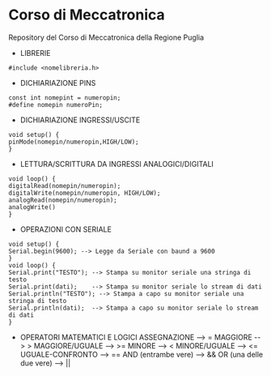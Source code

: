 # Corso di Meccatronica
Repository del Corso di Meccatronica della Regione Puglia

- LIBRERIE
```
#include <nomelibreria.h>
```

- DICHIARIAZIONE PINS
```
const int nomepint = numeropin;
#define nomepin numeroPin;
```

- DICHIARIAZIONE INGRESSI/USCITE
```
void setup() {
pinMode(nomepin/numeropin,HIGH/LOW);
}
```

- LETTURA/SCRITTURA DA INGRESSI ANALOGICI/DIGITALI
```
void loop() {
digitalRead(nomepin/numeropin);
digitalWrite(nomepin/numeropin, HIGH/LOW);
analogRead(nomepin/numeropin);
analogWrite()
}
```

- OPERAZIONI CON SERIALE
```
void setup() {
Serial.begin(9600); --> Legge da Seriale con baund a 9600
}
void loop() {
Serial.print("TESTO"); --> Stampa su monitor seriale una stringa di testo
Serial.print(dati);    --> Stampa su monitor seriale lo stream di dati
Serial.println("TESTO"); --> Stampa a capo su monitor seriale una stringa di testo
Serial.println(dati);  --> Stampa a capo su monitor seriale lo stream di dati
}
```
- OPERATORI MATEMATICI E LOGICI
ASSEGNAZIONE --> =
MAGGIORE --> >
MAGGIORE/UGUALE --> >=
MINORE --> <
MINORE/UGUALE --> <=
UGUALE-CONFRONTO --> == 
AND (entrambe vere) --> &&
OR (una delle due vere) --> || 
